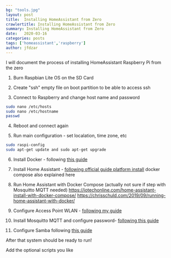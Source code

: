 ```yaml
---
bg: "tools.jpg"
layout: post
title:  Installing HomeAssistant from Zero
crawlertitle: Installing HomeAssistant from Zero
summary: Installing HomeAssistant from Zero
date:   2020-03-16
categories: posts
tags: ['homeassistant','raspberry']
author: jfdzar
---
```


 I will document the process of installing HomeAssistant Raspberry Pi from the zero

1. Burn Raspbian Lite OS on the SD Card

2. Create "ssh" empty file on boot partition to be able to access ssh

3. Connect to Raspberry and change host name and password
```bash
sudo nano /etc/hosts
sudo nano /etc/hostname
passwd
```

4. Reboot and connect again

5. Run main configuration - set localation, time zone, etc
```bash
sudo raspi-config
sudo apt-get update and sudo apt-get upgrade
```

6. Install Docker - following [this guide](https://phoenixnap.com/kb/docker-on-raspberry-pi)

7. Install Home Assistant - [following official guide platform install](https://www.home-assistant.io/installation/raspberrypi)
docker compose also explained here

9. Run Home Assistant with Docker Compose (actually not sure if step with Mosquitto MQTT needed)
https://iotechonline.com/home-assistant-install-with-docker-compose/
https://chrisschuld.com/2019/09/running-home-assistant-with-docker/

10. Configure Access Point WLAN - [following my guide](/posts/create-wifi-access-point)

11. Install Mosquitto MQTT and configure password- [following this guide](https://iot4beginners.com/mosquitto-mqtt-broker-on-raspberry-pi/)

12. Configure Samba following [this guide](https://magpi.raspberrypi.org/articles/samba-file-server) 

After that system should be ready to run!

Add the optional scripts you like